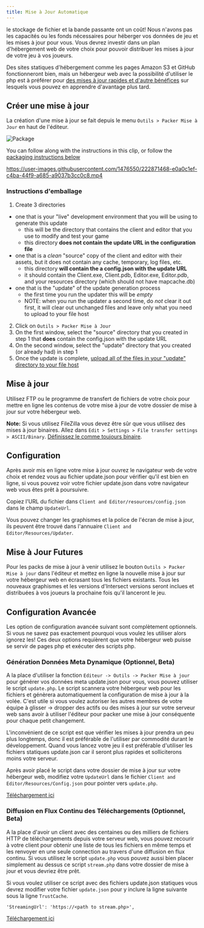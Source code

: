 ```yaml
---
title: Mise à Jour Automatique
---
```


le stockage de fichier et la bande passante ont un coût! Nous n'avons pas les capacités ou les fonds nécessaires pour héberger vos données de jeu et les mises à jour pour vous. Vous devrez investir dans un plan d'hébergement web de votre choix pour pouvoir distribuer les mises à jour de votre jeu à vos joueurs.

Des sites statiques d'hébergement comme les pages Amazon S3 et GitHub fonctionneront bien, mais un hébergeur web avec la possibilité d'utiliser le php est à préférer pour [des mises à jour rapides et d'autre bénéfices](#advancedconfiguration) sur lesquels vous pouvez en apprendre d'avantage plus tard.

## Créer une mise à jour

La création d'une mise à jour se fait depuis le menu `Outils > Packer Mise à Jour` en haut de l'éditeur.

![Package](https://www.ascensiongamedev.com/resources/filehost/04a7eded08d3e90c55ca21e8e5fabedd.png)

You can follow along with the instructions in this clip, or follow the [packaging instructions below](#instructions-demballage)

https://user-images.githubusercontent.com/1476550/222871468-e0a0c1ef-c4ba-44f9-a685-a9037b3cc0c8.mp4

### Instructions d'emballage

1. Create 3 directories

- one that is your "live" development environment that you will be using to generate this update
  - this will be the directory that contains the client and editor that you use to modify and test your game
  - this directory **does not contain the update URL in the configuration file**
- one that is a _clean_ "source" copy of the client and editor with their assets, but it does not contain any cache, temporary, log files, etc.
  - this directory **will contain the a config.json with the update URL**
  - it should contain the Client.exe, Client.pdb, Editor.exe, Editor.pdb, and your resources directory (which should not have mapcache.db)
- one that is the "update" of the update generation process
  - the first time you run the updater this will be _empty_
  - NOTE: when you run the updater a second time, do _not_ clear it out first, it will clear out unchanged files and leave only what you need to upload to your file host

2. Click on `Outils > Packer Mise à Jour`
3. On the first window, select the "source" directory that you created in step 1 that **does** contain the config.json with the update URL
4. On the second window, select the "update" directory that you created (or already had) in step 1
5. Once the update is complete, [upload all of the files in your "update" directory to your file host](#mise-à-jour)

## Mise à jour

Utilisez FTP ou le programme de transfert de fichiers de votre choix pour mettre en ligne les contenus de votre mise à jour de votre dossier de mise à jour sur votre hébergeur web.

**Note:** Si vous utilisez FileZilla vous devez être sûr que vous utilisez des mises à jour binaires. Allez dans `Edit > Settings > File transfer settings > ASCII/Binary`. [Définissez le comme toujours binaire](https://www.ascensiongamedev.com/resources/filehost/ff040970742cd777a2c5a0b546fd7231.png).

## Configuration

Après avoir mis en ligne votre mise à jour ouvrez le navigateur web de votre choix et rendez vous au fichier update.json pour vérifier qu'il est bien en ligne, si vous pouvez voir votre fichier update.json dans votre navigateur web vous êtes prêt à poursuivre.

Copiez l'URL du fichier dans `Client and Editor/resources/config.json` dans le champ `UpdateUrl`.

Vous pouvez changer les graphismes et la police de l'écran de mise à jour, ils peuvent être trouvé dans l'annuaire `Client and Editor/Resources/Updater`.

## Mise à Jour Futures

Pour les packs de mise à jour à venir utilisez le bouton `Outils > Packer Mise à jour` dans l'éditeur et mettez en ligne la nouvelle mise à jour sur votre hébergeur web en écrasant tous les fichiers existants. Tous les nouveaux graphismes et les versions d'Intersect versions seront inclues et distribuées à vos joueurs la prochaine fois qu'il lanceront le jeu.

## Configuration Avancée

Les option de configuration avancée suivant sont complètement optionnels. Si vous ne savez pas exactement pourquoi vous voulez les utiliser alors ignorez les! Ces deux options requièrent que votre hébergeur web puisse se servir de pages php et exécuter des scripts php.

### Génération Données Meta Dynamique (Optionnel, Beta)

A la place d'utiliser la fonction `Editeur -> Outils -> Packer Mise à jour` pour générer vos données meta update.json pour vous, vous pouvez utiliser le script `update.php`. Le script scannera votre hébergeur web pour les fichiers et génèrera automatiquement la configuration de mise à jour à la volée. C'est utile si vous voulez autoriser les autres membres de votre équipe à glisser -> dropper des actifs ou des mises à jour sur votre serveur web sans avoir à utiliser l'éditeur pour packer une mise à jour conséquente pour chaque petit changement.

L'inconvénient de ce script est que vérifier les mises à jour prendra un peu plus longtemps, donc il est préférable de l'utiliser par commodité durant le développement. Quand vous lancez votre jeu il est préférable d'utiliser les fichiers statiques update.json car il seront plus rapides et solliciterons moins votre serveur.

Après avoir placé le script dans votre dossier de mise à jour sur votre hébergeur web, modifiez votre `UpdateUrl` dans le fichier `Client and Editor/Resources/Config.json` pour pointer vers `update.php`.

[Téléchargement ici](https://www.ascensiongamedev.com/resources/filehost/1c6fa0679887918ed6d54b6609afd1ca.zip)

### Diffusion en Flux Continu des Téléchargements (Optionnel, Beta)

A la place d'avoir un client avec des centaines ou des milliers de fichiers HTTP de téléchargements depuis votre serveur web, vous pouvez recourir à votre client pour obtenir une liste de tous les fichiers en même temps et les renvoyer en une seule connection au travers d'une diffusion en flux continu. Si vous utilisez le script `update.php` vous pouvez aussi bien placer simplement au dessus ce script `stream.php` dans votre dossier de mise à jour et vous devriez être prêt.

Si vous voulez utiliser ce script avec des fichiers update.json statiques vous devrez modifier votre fichier `update.json` pour y inclure la ligne suivante sous la ligne `TrustCache`.

`'StreamingUrl': 'https://<path to stream.php>',`

[Téléchargement ici](https://www.ascensiongamedev.com/resources/filehost/972d4c5a35cc8a7c4930029b41b30360.zip)
